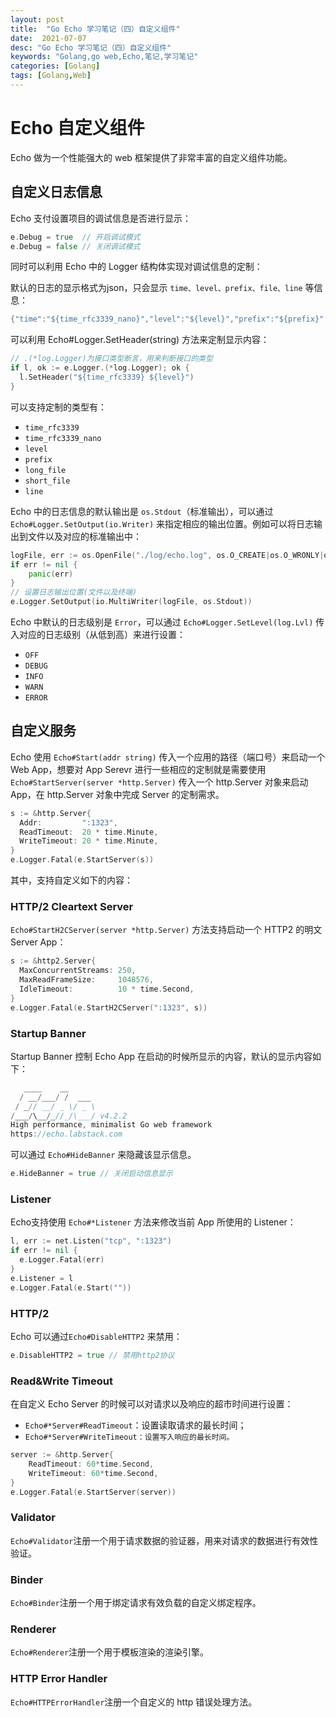 ```yaml
---
layout: post
title:  "Go Echo 学习笔记（四）自定义组件"
date:  2021-07-07
desc: "Go Echo 学习笔记（四）自定义组件"
keywords: "Golang,go web,Echo,笔记,学习笔记"
categories: [Golang]
tags: [Golang,Web]
---
```

# Echo 自定义组件

Echo 做为一个性能强大的 web 框架提供了非常丰富的自定义组件功能。

## 自定义日志信息

Echo 支付设置项目的调试信息是否进行显示：

```go
e.Debug = true  // 开启调试模式
e.Debug = false // 关闭调试模式
```

同时可以利用 Echo 中的 Logger 结构体实现对调试信息的定制：

默认的日志的显示格式为json，只会显示 `time、level、prefix、file、line` 等信息：

```go
{"time":"${time_rfc3339_nano}","level":"${level}","prefix":"${prefix}","file":"${short_file}","line":"${line}"}
```

可以利用 Echo#Logger.SetHeader(string) 方法来定制显示内容：

```go
// .(*log.Logger)为接口类型断言，用来判断接口的类型
if l, ok := e.Logger.(*log.Logger); ok {
  l.SetHeader("${time_rfc3339} ${level}")
}
```

可以支持定制的类型有：

- `time_rfc3339`
- `time_rfc3339_nano`
- `level`
- `prefix`
- `long_file`
- `short_file`
- `line`

Echo 中的日志信息的默认输出是 `os.Stdout`（标准输出），可以通过 `Echo#Logger.SetOutput(io.Writer)` 来指定相应的输出位置。例如可以将日志输出到文件以及对应的标准输出中：

```go
logFile, err := os.OpenFile("./log/echo.log", os.O_CREATE|os.O_WRONLY|os.O_APPEND, 0755)
if err != nil {
	panic(err)
}
// 设置日志输出位置(文件以及终端)
e.Logger.SetOutput(io.MultiWriter(logFile, os.Stdout))
```

Echo 中默认的日志级别是 `Error`，可以通过 `Echo#Logger.SetLevel(log.Lvl)` 传入对应的日志级别（从低到高）来进行设置：

- `OFF`
- `DEBUG`
- `INFO`
- `WARN`
- `ERROR`

## 自定义服务

Echo 使用 `Echo#Start(addr string)` 传入一个应用的路径（端口号）来启动一个 Web App，想要对 App Serevr 进行一些相应的定制就是需要使用 `Echo#StartServer(server *http.Server)` 传入一个 http.Server 对象来启动 App，在 http.Server 对象中完成 Server 的定制需求。

```go
s := &http.Server{
  Addr:         ":1323",
  ReadTimeout:  20 * time.Minute,
  WriteTimeout: 20 * time.Minute,
}
e.Logger.Fatal(e.StartServer(s))
```

其中，支持自定义如下的内容：

### HTTP/2 Cleartext Server

`Echo#StartH2CServer(server *http.Server)` 方法支持启动一个 HTTP2 的明文 Server App：

```go
s := &http2.Server{
  MaxConcurrentStreams: 250,
  MaxReadFrameSize:     1048576,
  IdleTimeout:          10 * time.Second,
}
e.Logger.Fatal(e.StartH2CServer(":1323", s))
```

### Startup Banner

Startup Banner 控制 Echo App 在启动的时候所显示的内容，默认的显示内容如下：

```go
   ____    __
  / __/___/ /  ___
 / _// __/ _ \/ _ \
/___/\__/_//_/\___/ v4.2.2
High performance, minimalist Go web framework
https://echo.labstack.com
```

可以通过 `Echo#HideBanner` 来隐藏该显示信息。

```go
e.HideBanner = true // 关闭启动信息显示
```

### Listener

Echo支持使用 `Echo#*Listener` 方法来修改当前 App 所使用的 Listener：

```go
l, err := net.Listen("tcp", ":1323")
if err != nil {
  e.Logger.Fatal(err)
}
e.Listener = l
e.Logger.Fatal(e.Start(""))
```

### HTTP/2

Echo 可以通过`Echo#DisableHTTP2` 来禁用：

```go
e.DisableHTTP2 = true // 禁用http2协议
```

### Read&Write Timeout

在自定义 Echo Server 的时候可以对请求以及响应的超市时间进行设置：

- `Echo#*Server#ReadTimeout`：设置读取请求的最长时间；
- `Echo#*Server#WriteTimeout：设置写入响应的最长时间。`

```go
server := &http.Server{
	ReadTimeout: 60*time.Second,
	WriteTimeout: 60*time.Second,
}
e.Logger.Fatal(e.StartServer(server))
```

### Validator

`Echo#Validator`注册一个用于请求数据的验证器，用来对请求的数据进行有效性验证。

### Binder

`Echo#Binder`注册一个用于绑定请求有效负载的自定义绑定程序。

### Renderer

`Echo#Renderer`注册一个用于模板渲染的渲染引擎。

### HTTP Error Handler

`Echo#HTTPErrorHandler`注册一个自定义的 http 错误处理方法。
